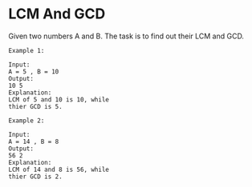# LCM And GCD

Given two numbers A and B. The task is to find out their LCM and GCD.


```
Example 1:

Input:
A = 5 , B = 10
Output:
10 5
Explanation:
LCM of 5 and 10 is 10, while
thier GCD is 5.

```


```
Example 2:

Input:
A = 14 , B = 8
Output:
56 2
Explanation:
LCM of 14 and 8 is 56, while
thier GCD is 2.

```
